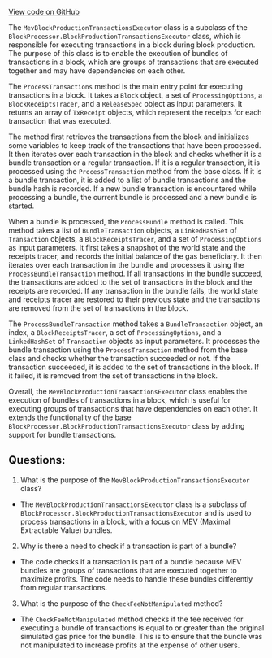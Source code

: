 [View code on GitHub](https://github.com/NethermindEth/nethermind/src/Nethermind/Nethermind.Mev/MevBlockProductionTransactionsExecutor.cs)

The `MevBlockProductionTransactionsExecutor` class is a subclass of the `BlockProcessor.BlockProductionTransactionsExecutor` class, which is responsible for executing transactions in a block during block production. The purpose of this class is to enable the execution of bundles of transactions in a block, which are groups of transactions that are executed together and may have dependencies on each other. 

The `ProcessTransactions` method is the main entry point for executing transactions in a block. It takes a `Block` object, a set of `ProcessingOptions`, a `BlockReceiptsTracer`, and a `ReleaseSpec` object as input parameters. It returns an array of `TxReceipt` objects, which represent the receipts for each transaction that was executed. 

The method first retrieves the transactions from the block and initializes some variables to keep track of the transactions that have been processed. It then iterates over each transaction in the block and checks whether it is a bundle transaction or a regular transaction. If it is a regular transaction, it is processed using the `ProcessTransaction` method from the base class. If it is a bundle transaction, it is added to a list of bundle transactions and the bundle hash is recorded. If a new bundle transaction is encountered while processing a bundle, the current bundle is processed and a new bundle is started. 

When a bundle is processed, the `ProcessBundle` method is called. This method takes a list of `BundleTransaction` objects, a `LinkedHashSet` of `Transaction` objects, a `BlockReceiptsTracer`, and a set of `ProcessingOptions` as input parameters. It first takes a snapshot of the world state and the receipts tracer, and records the initial balance of the gas beneficiary. It then iterates over each transaction in the bundle and processes it using the `ProcessBundleTransaction` method. If all transactions in the bundle succeed, the transactions are added to the set of transactions in the block and the receipts are recorded. If any transaction in the bundle fails, the world state and receipts tracer are restored to their previous state and the transactions are removed from the set of transactions in the block. 

The `ProcessBundleTransaction` method takes a `BundleTransaction` object, an index, a `BlockReceiptsTracer`, a set of `ProcessingOptions`, and a `LinkedHashSet` of `Transaction` objects as input parameters. It processes the bundle transaction using the `ProcessTransaction` method from the base class and checks whether the transaction succeeded or not. If the transaction succeeded, it is added to the set of transactions in the block. If it failed, it is removed from the set of transactions in the block. 

Overall, the `MevBlockProductionTransactionsExecutor` class enables the execution of bundles of transactions in a block, which is useful for executing groups of transactions that have dependencies on each other. It extends the functionality of the base `BlockProcessor.BlockProductionTransactionsExecutor` class by adding support for bundle transactions.
## Questions: 
 1. What is the purpose of the `MevBlockProductionTransactionsExecutor` class?
- The `MevBlockProductionTransactionsExecutor` class is a subclass of `BlockProcessor.BlockProductionTransactionsExecutor` and is used to process transactions in a block, with a focus on MEV (Maximal Extractable Value) bundles.

2. Why is there a need to check if a transaction is part of a bundle?
- The code checks if a transaction is part of a bundle because MEV bundles are groups of transactions that are executed together to maximize profits. The code needs to handle these bundles differently from regular transactions.

3. What is the purpose of the `CheckFeeNotManipulated` method?
- The `CheckFeeNotManipulated` method checks if the fee received for executing a bundle of transactions is equal to or greater than the original simulated gas price for the bundle. This is to ensure that the bundle was not manipulated to increase profits at the expense of other users.